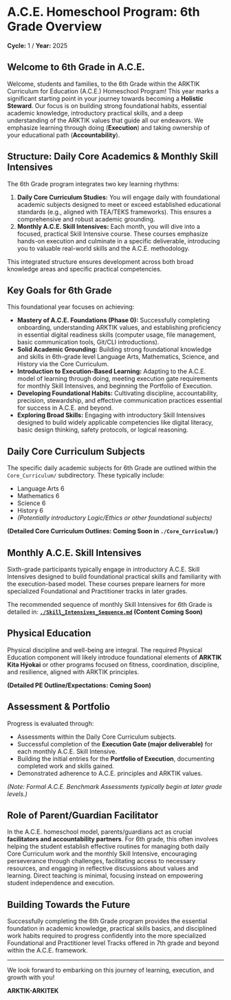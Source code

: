 # A.C.E. Homeschool Program: 6th Grade Overview

**Cycle:** 1 / **Year:** 2025

## Welcome to 6th Grade in A.C.E.

Welcome, students and families, to the 6th Grade within the ARKTIK Curriculum for Education (A.C.E.) Homeschool Program! This year marks a significant starting point in your journey towards becoming a **Holistic Steward**. Our focus is on building strong foundational habits, essential academic knowledge, introductory practical skills, and a deep understanding of the ARKTIK values that guide all our endeavors. We emphasize learning through doing (**Execution**) and taking ownership of your educational path (**Accountability**).

## Structure: Daily Core Academics & Monthly Skill Intensives

The 6th Grade program integrates two key learning rhythms:

1.  **Daily Core Curriculum Studies:** You will engage daily with foundational academic subjects designed to meet or exceed established educational standards (e.g., aligned with TEA/TEKS frameworks). This ensures a comprehensive and robust academic grounding.
2.  **Monthly A.C.E. Skill Intensives:** Each month, you will dive into a focused, practical Skill Intensive course. These courses emphasize hands-on execution and culminate in a specific deliverable, introducing you to valuable real-world skills and the A.C.E. methodology.

This integrated structure ensures development across both broad knowledge areas and specific practical competencies.

## Key Goals for 6th Grade

This foundational year focuses on achieving:

*   **Mastery of A.C.E. Foundations (Phase 0):** Successfully completing onboarding, understanding ARKTIK values, and establishing proficiency in essential digital readiness skills (computer usage, file management, basic communication tools, Git/CLI introductions).
*   **Solid Academic Grounding:** Building strong foundational knowledge and skills in 6th-grade level Language Arts, Mathematics, Science, and History via the Core Curriculum.
*   **Introduction to Execution-Based Learning:** Adapting to the A.C.E. model of learning through doing, meeting execution gate requirements for monthly Skill Intensives, and beginning the Portfolio of Execution.
*   **Developing Foundational Habits:** Cultivating discipline, accountability, precision, stewardship, and effective communication practices essential for success in A.C.E. and beyond.
*   **Exploring Broad Skills:** Engaging with introductory Skill Intensives designed to build widely applicable competencies like digital literacy, basic design thinking, safety protocols, or logical reasoning.

## Daily Core Curriculum Subjects

The specific daily academic subjects for 6th Grade are outlined within the `Core_Curriculum/` subdirectory. These typically include:

*   Language Arts 6
*   Mathematics 6
*   Science 6
*   History 6
*   *(Potentially introductory Logic/Ethics or other foundational subjects)*

**(Detailed Core Curriculum Outlines: Coming Soon in `./Core_Curriculum/`)**

## Monthly A.C.E. Skill Intensives

Sixth-grade participants typically engage in introductory A.C.E. Skill Intensives designed to build foundational practical skills and familiarity with the execution-based model. These courses prepare learners for more specialized Foundational and Practitioner tracks in later grades.

The recommended sequence of monthly Skill Intensives for 6th Grade is detailed in:
**[`./Skill_Intensives_Sequence.md`](./Skill_Intensives_Sequence.md) (Content Coming Soon)**

## Physical Education

Physical discipline and well-being are integral. The required Physical Education component will likely introduce foundational elements of **ARKTIK Kita Hýokai** or other programs focused on fitness, coordination, discipline, and resilience, aligned with ARKTIK principles.

**(Detailed PE Outline/Expectations: Coming Soon)**

## Assessment & Portfolio

Progress is evaluated through:

*   Assessments within the Daily Core Curriculum subjects.
*   Successful completion of the **Execution Gate (major deliverable)** for each monthly A.C.E. Skill Intensive.
*   Building the initial entries for the **Portfolio of Execution**, documenting completed work and skills gained.
*   Demonstrated adherence to A.C.E. principles and ARKTIK values.

*(Note: Formal A.C.E. Benchmark Assessments typically begin at later grade levels.)*

## Role of Parent/Guardian Facilitator

In the A.C.E. homeschool model, parents/guardians act as crucial **facilitators and accountability partners**. For 6th grade, this often involves helping the student establish effective routines for managing both daily Core Curriculum work and the monthly Skill Intensive, encouraging perseverance through challenges, facilitating access to necessary resources, and engaging in reflective discussions about values and learning. Direct teaching is minimal, focusing instead on empowering student independence and execution.

## Building Towards the Future

Successfully completing the 6th Grade program provides the essential foundation in academic knowledge, practical skills basics, and disciplined work habits required to progress confidently into the more specialized Foundational and Practitioner level Tracks offered in 7th grade and beyond within the A.C.E. framework.

---

We look forward to embarking on this journey of learning, execution, and growth with you!

**ARKTIK-ARKITEK**

